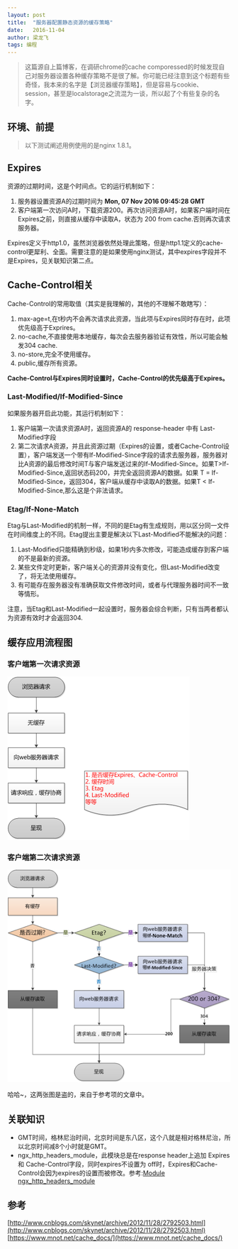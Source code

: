 ```yaml
---
layout: post
title:  "服务器配置静态资源的缓存策略"
date:   2016-11-04
author: 梁龙飞
tags: 编程
---
```


> 这篇源自上篇博客，在调研chrome的cache comporessed的时候发现自己对服务器设置各种缓存策略不是很了解。你可能已经注意到这个标题有些奇怪，我本来的名字是【浏览器缓存策略】，但是容易与cookie、session，甚至是localstorage之流混为一谈，所以起了个有些复杂的名字。

## 环境、前提
> 以下测试阐述用例使用的是nginx 1.8.1。

## Expires
资源的过期时间，这是个时间点。它的运行机制如下：

1. 服务器设置资源A的过期时间为 **Mon, 07 Nov 2016 09:45:28 GMT**
2. 客户端第一次访问A时，下载资源200。再次访问资源A时，如果客户端时间在Expires之前，则直接从缓存中读取A，状态为 200 from cache.否则再次请求服务器。

Expires定义于http1.0，虽然浏览器依然处理此策略，但是http1.1定义的cache-control更犀利、全面。需要注意的是如果使用nginx测试，其中expires字段并不是Expires，见关联知识第二点。

## Cache-Control相关
Cache-Control的常用取值（其实是我理解的，其他的不理解不敢瞎写）：

1. max-age=t,在t秒内不会再次请求此资源，当此项与Expires同时存在时，此项优先级高于Exprires。
2. no-cache,不直接使用本地缓存，每次会去服务器验证有效性，所以可能会触发304 cache.
3. no-store,完全不使用缓存。
4. public,缓存所有资源。

**Cache-Control与Expires同时设置时，Cache-Control的优先级高于Expires。**

### Last-Modified/If-Modified-Since

如果服务器开启此功能，其运行机制如下：

1. 客户端第一次请求资源A时，返回资源A的 response-header 中有 Last-Modified字段
2. 第二次请求A资源，并且此资源过期（Expires的设置，或者Cache-Control设置），客户端发送一个带有If-Modified-Since字段的请求去服务器，服务器对比A资源的最后修改时间T与客户端发送过来的If-Modified-Since。如果T>If-Modified-Since,返回状态码200，并完全返回资源A的数据。如果 T = If-Modified-Since，返回304，客户端从缓存中读取A的数据。如果T < If-Modified-Since,那么这是个非法请求。

### Etag/If-None-Match

Etag与Last-Modified的机制一样，不同的是Etag有生成规则，用以区分同一文件在时间维度上的不同。Etag提出主要是解决以下Last-Modified不能解决的问题：

1. Last-Modified只能精确到秒级，如果1秒内多次修改，可能造成缓存到客户端的不是最新的资源。
2. 某些文件定时更新，客户端关心的资源并没有变化，但Last-Modified改变了，将无法使用缓存。
3. 有可能存在服务器没有准确获取文件修改时间，或者与代理服务器时间不一致等情形。

注意，当Etag和Last-Modified一起设置时，服务器会综合判断，只有当两者都认为资源有效时才会返回304.


## 缓存应用流程图

### 客户端第一次请求资源
<img src="/image/first_request.png" >

### 客户端第二次请求资源
<img src="/image/second_request.png" >

哈哈~，这两张图是盗的，来自于参考项的文章中。



## 关联知识

- GMT时间，格林尼治时间，北京时间是东八区，这个八就是相对格林尼治，所以北京时间减8个小时就是GMT。
- ngx_http_headers_module，此模块总是在response header上追加 Expires 和 Cache-Control字段，同时expires不设置为 off时，Expires和Cache-Control会因为expires的设置而被修改。参考:[Module ngx_http_headers_module](http://nginx.org/en/docs/http/ngx_http_headers_module.html#expires)

## 参考
[http://www.cnblogs.com/skynet/archive/2012/11/28/2792503.html](http://www.cnblogs.com/skynet/archive/2012/11/28/2792503.html)
[https://www.mnot.net/cache_docs/](https://www.mnot.net/cache_docs/)

